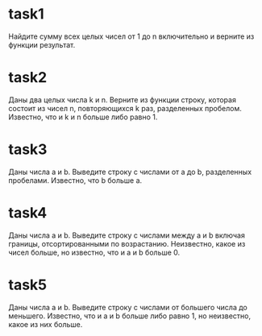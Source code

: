 # task1
Найдите сумму  всех целых чисел от 1 до n включительно и верните из функции результат.
# task2
Даны два целых числа k и n. Верните из функции строку, которая состоит из чисел n, повторяющихся k раз, разделенных пробелом. Известно, что и k и n больше либо равно 1.
# task3
Даны числа a и b. Выведите строку с числами от а до b, разделенных пробелами. Известно, что b больше a.
# task4
Даны числа a и b. Выведите строку с числами между а и b включая границы, отсортированными по возрастанию. Неизвестно, какое из чисел больше, но известно, что и a и b больше 0.
# task5
Даны числа a и b. Выведите строку с числами от большего числа до меньшего. Известно, что и a и b больше либо равно 1, но неизвестно, какое из них больше.
